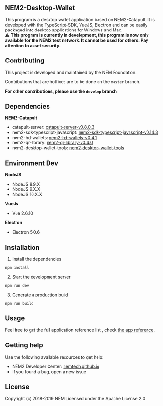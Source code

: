 ## NEM2-Desktop-Wallet

This program is a desktop wallet application based on NEM2-Catapult. It is developed with the TypeScript-SDK, VueJS, Electron and can be easily packaged into desktop applications for Windows and Mac.   
:warning: **This program is currently in development, this program is now only available for the NEM2 test network. It cannot be used for others. Pay attention to asset security.**

## Contributing
This project is developed and maintained by the NEM Foundation.

Contributions that are hotfixes are to be done on the `master` branch.

**For other contributions, please use the `develop` branch**

## Dependencies
**NEM2-Catapult**
- catapult-server: [catapult-server-v0.8.0.3](https://github.com/nemtech/catapult-server/releases/tag/v0.8.0.3)
- nem2-sdk-typescript-javascript: [nem2-sdk-typescript-javascript-v0.14.3](https://github.com/nemtech/nem2-sdk-typescript-javascript/releases/tag/v0.14.0)
- nem2-hd-wallets: [nem2-hd-wallets-v0.4.1](https://github.com/nemfoundation/nem2-hd-wallets/releases/tag/v0.4.1)
- nem2-qr-library: [nem2-qr-library-v0.4.0](https://github.com/nemfoundation/nem2-qr-library)
- nem2-desktop-wallet-tools: [nem2-desktop-wallet-tools]( https://github.com/NemTechCN/NEM2-Desk-Wallet-Tools)

## Environment Dev
**NodeJS**
- NodeJS 8.9.X
- NodeJS 9.X.X
- NodeJS 10.X.X

**VueJs**
- Vue 2.6.10

**Electron**
- Electron 5.0.6

## Installation
1. Install the dependencies
```
npm install 
```
2. Start the development server
```
npm run dev 
```
3. Generate a production build
```
npm run build 
```

## Usage
Feel free to get the full application reference list , check [the app reference](https://github.com/nemfoundation/nem2-desktop-wallet/releases).

## Getting help
Use the following available resources to get help:

* NEM2 Developer Center: [nemtech.github.io](https://nemtech.github.io/)
* If you found a bug, open a new issue

## License
Copyright (c) 2018-2019 NEM Licensed under the Apache License 2.0
